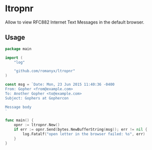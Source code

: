 

# ltropnr

Allow to view RFC882 Internet Text Messages in the default browser.

## Usage

```go
package main

import (
	"log"

	"github.com/romanyx/ltropnr"
)

const msg = `Date: Mon, 23 Jun 2015 11:40:36 -0400
From: Gopher <from@example.com>
To: Another Gopher <to@example.com>
Subject: Gophers at Gophercon

Message body
`

func main() {
	opnr := ltropnr.New()
	if err := opnr.Send(bytes.NewBufferString(msg)); err != nil {
		log.Fatalf("open letter in the browser failed: %s", err)
	}
}
```